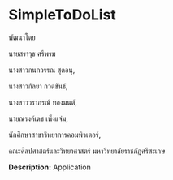 # SimpleToDoList

พัฒนาโดย

นายสราวุธ ศรีพรม

นางสาวกนกวรรณ สุดอนุ,

นางสาวกัลยา กวดขันธ์,

นางสาววราภรณ์ ทองมนต์,

นายณรงค์เดช เพ็งแจ่ม,

นักศึกษาสาขาวิทยาการคอมพิวเตอร์,

คณะศิลปศาสตร์และวิทยาศาสตร์ มหาวิทยาลัยราชภัฏศรีสะเกษ

**Description:**
Application

